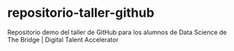 # repositorio-taller-github
Repositorio demo del taller de GitHub para los alumnos de Data Science de The Bridge | Digital Talent Accelerator
